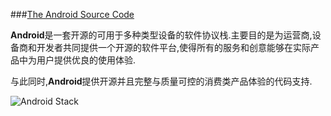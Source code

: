 ###[The Android Source Code](http://source.android.com/source/index.html "source code")

**Android**是一套开源的可用于多种类型设备的软件协议栈.主要目的是为运营商,设备商和开发者共同提供一个开源的软件平台,使得所有的服务和创意能够在实际产品中为用户提供优良的使用体验.

与此同时,**Android**提供开源并且完整与质量可控的消费类产品体验的代码支持. 

![Android Stack](http://source.android.com/images/android_framework_details.png)